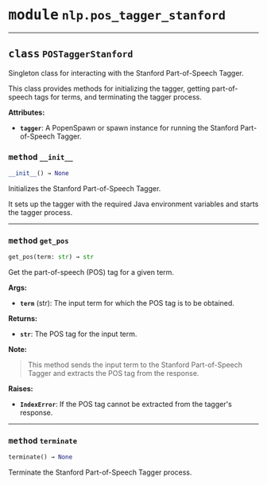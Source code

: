 <!-- markdownlint-disable -->

# <kbd>module</kbd> `nlp.pos_tagger_stanford`






---

## <kbd>class</kbd> `POSTaggerStanford`
Singleton class for interacting with the Stanford Part-of-Speech Tagger. 

This class provides methods for initializing the tagger, getting part-of-speech tags for terms, and terminating the tagger process. 



**Attributes:**
 
 - <b>`tagger`</b>:  A PopenSpawn or spawn instance for running the Stanford Part-of-Speech Tagger. 

### <kbd>method</kbd> `__init__`

```python
__init__() → None
```

Initializes the Stanford Part-of-Speech Tagger. 

It sets up the tagger with the required Java environment variables and starts the tagger process. 




---

### <kbd>method</kbd> `get_pos`

```python
get_pos(term: str) → str
```

Get the part-of-speech (POS) tag for a given term. 



**Args:**
 
 - <b>`term`</b> (str):  The input term for which the POS tag is to be obtained. 



**Returns:**
 
 - <b>`str`</b>:  The POS tag for the input term. 



**Note:**

> This method sends the input term to the Stanford Part-of-Speech Tagger and extracts the POS tag from the response. 
>

**Raises:**
 
 - <b>`IndexError`</b>:  If the POS tag cannot be extracted from the tagger's response. 

---

### <kbd>method</kbd> `terminate`

```python
terminate() → None
```

Terminate the Stanford Part-of-Speech Tagger process. 


